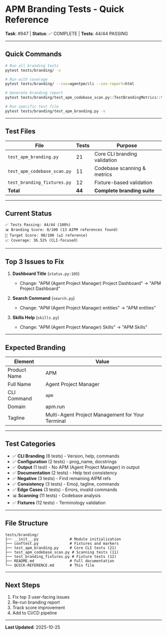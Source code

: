 # APM Branding Tests - Quick Reference

**Task**: #947 | **Status**: ✅ COMPLETE | **Tests**: 44/44 PASSING

---

## Quick Commands

```bash
# Run all branding tests
pytest tests/branding/ -v

# Run with coverage
pytest tests/branding/ --cov=agentpm/cli --cov-report=html

# Generate branding report
pytest tests/branding/test_apm_codebase_scan.py::TestBrandingMetrics::test_generate_branding_report -v -s

# Run specific test file
pytest tests/branding/test_apm_branding.py -v
```

---

## Test Files

| File | Tests | Purpose |
|------|-------|---------|
| `test_apm_branding.py` | 21 | Core CLI branding validation |
| `test_apm_codebase_scan.py` | 11 | Codebase scanning & metrics |
| `test_branding_fixtures.py` | 12 | Fixture-based validation |
| **Total** | **44** | **Complete branding suite** |

---

## Current Status

```
✅ Tests Passing: 44/44 (100%)
📊 Branding Score: 0/100 (13 AIPM references found)
🎯 Target Score: 90/100 (≤1 reference)
📈 Coverage: 36.52% (CLI-focused)
```

---

## Top 3 Issues to Fix

1. **Dashboard Title** (`status.py:105`)
   - Change: "APM (Agent Project Manager) Project Dashboard" → "APM Project Dashboard"

2. **Search Command** (`search.py`)
   - Change: "APM (Agent Project Manager) entities" → "APM entities"

3. **Skills Help** (`skills.py`)
   - Change: "APM (Agent Project Manager) Skills" → "APM Skills"

---

## Expected Branding

| Element | Value |
|---------|-------|
| Product Name | APM |
| Full Name | Agent Project Manager |
| CLI Command | `apm` |
| Domain | apm.run |
| Tagline | Multi-Agent Project Management for Your Terminal |

---

## Test Categories

- ✅ **CLI Branding** (6 tests) - Version, help, commands
- ✅ **Configuration** (2 tests) - prog_name, docstrings
- ✅ **Output** (1 test) - No APM (Agent Project Manager) in output
- ✅ **Documentation** (2 tests) - Help text consistency
- ✅ **Negative** (3 tests) - Find remaining AIPM refs
- ✅ **Consistency** (3 tests) - Emoji, tagline, commands
- ✅ **Edge Cases** (3 tests) - Errors, invalid commands
- 📊 **Scanning** (11 tests) - Codebase analysis
- ✅ **Fixtures** (12 tests) - Terminology validation

---

## File Structure

```
tests/branding/
├── __init__.py              # Module initialization
├── conftest.py              # Fixtures and markers
├── test_apm_branding.py     # Core CLI tests (21)
├── test_apm_codebase_scan.py # Scanning tests (11)
├── test_branding_fixtures.py # Fixture tests (12)
├── README.md                # Full documentation
└── QUICK-REFERENCE.md       # This file
```

---

## Next Steps

1. Fix top 3 user-facing issues
2. Re-run branding report
3. Track score improvement
4. Add to CI/CD pipeline

---

**Last Updated**: 2025-10-25
